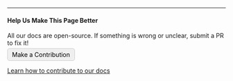 <style>
.contribution-button {
    border-radius: 5px;
    background-color: #EFEFEF;
    padding-left: 10px;
    padding-right: 10px;
    padding-top: 5px;
    padding-bottom: 5px;
    color: black;
    weight: bolder;
    display: inline-flex;
    margin-top: -10px;
    align-items: center;
    border: 1px solid #CCCCCC;
    text-decoration: none !important;
}
.contribution-button:hover {
    background-color: #DDDDDD;
    cursor: pointer;
    color: #000000;
    text-decoration:none;
}
</style>
<br><br>

----

#### Help Us Make This Page Better

All our docs are open-source. If something is wrong or unclear, submit a PR to fix it!
<div>
<a class="contribution-button" href="!!LINK!!" target="_blank">
<div>Make a Contribution</div></a>
</div>

[Learn how to contribute to our docs](../contributing/documentation.md)